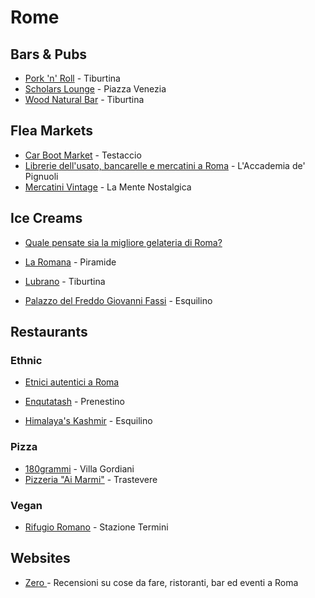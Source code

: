 # Rome

## Bars & Pubs

* [Pork 'n' Roll](https://goo.gl/maps/XjSUWyfAK387cwdz7) - Tiburtina
* [Scholars Lounge](https://goo.gl/maps/k6BWTGMU7qg4Lfoq9) - Piazza Venezia
* [Wood Natural Bar](https://woodnaturalbar.it/) - Tiburtina

## Flea Markets

* [Car Boot Market](https://www.carbootmarket.it/) - Testaccio
* [Librerie dell'usato, bancarelle e mercatini a Roma](https://pignuoli.blogspot.com/p/blog-page.html) - L'Accademia de' Pignuoli
* [Mercatini Vintage](https://www.lamentenostalgica.com/mercatini-vintage-antiquariato-collezionismo/i-mercatini-del-weekend-date-regione/) - La Mente Nostalgica

## Ice Creams

* [Quale pensate sia la migliore gelateria di Roma?](https://www.reddit.com/r/roma/comments/1ne46il/quale_pensate_sia_la_migliore_gelateria_di_roma/)



* [La Romana](https://goo.gl/maps/1vzqz3tpPPWpZnAUA) - Piramide
* [Lubrano](https://goo.gl/maps/SwTQkrRf8jjozBJF6) - Tiburtina
* [Palazzo del Freddo Giovanni Fassi](https://g.page/Fassi1880?share) - Esquilino

## Restaurants

### Ethnic

* [Etnici autentici a Roma](https://www.google.com/maps/d/viewer?mid=1Aq7lnjaOpifN1n5pXJxBOmulM03HFbU\&g_ep=CAESBzI1LjIwLjEYACDdYipsLDk0MjIzMjk5LDk0MjE2NDEzLDk0MjEyNDk2LDk0MjA3Mzk0LDk0MjA3NTA2LDk0MjA4NTA2LDk0MjE3NTIzLDk0MjE4NjUzLDk0MjI5ODM5LDQ3MDg0MzkzLDk0MjEzMjAwLDk0MjU4MzI1QgJJVA%3D%3D\&skid=3093685b-7848-4cb1-80b6-41b389b24ff0\&shorturl=1\&ll=41.85356653669679%2C12.45865720000002\&z=11)



* [Enqutatash](https://goo.gl/maps/dsVLVSS7LA9XwNZ57) - Prenestino
* [Himalaya's Kashmir](https://goo.gl/maps/z4YfojSywXf8FB3eA) - Esquilino

### Pizza

* [180grammi](https://goo.gl/maps/4SuwxiojF7w3twWe7) - Villa Gordiani
* [Pizzeria "Ai Marmi"](https://goo.gl/maps/9qys9ViYRAqTFcbbA) - Trastevere

### Vegan

* [Rifugio Romano](https://maps.app.goo.gl/KSq74jRJBESHjUWA9) - Stazione Termini

## Websites

* [Zero ](https://zero.eu/it/roma/)- Recensioni su cose da fare, ristoranti, bar ed eventi a Roma
